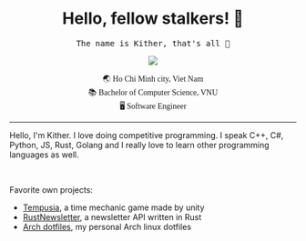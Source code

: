 

<h1 align="center">Hello, fellow stalkers! 🌺</h1>
<p align='center'>
  <samp>
    The name is Kither, that's all 🚀
  </samp>
</p>
<p align="center">
  <img src="https://i.imgur.com/OF3MjHS.gif">
</p>
<p align='center' style='font-family:Comic Sans MS'>
  🌏 Ho Chi Minh city, Viet Nam <br>
  📚 Bachelor of Computer Science, VNU <br>
  🖥 Software Engineer <br>
</p>
<hr>
<p>
Hello, I'm Kither. I love doing competitive programming. I speak C++, C#, Python, JS, Rust, Golang and I really love to learn other programming languages as well. 
</p>
<br>
<p>
Favorite own projects:
  
- [Tempusia](https://store.steampowered.com/app/2054730/Tempusia/), a time mechanic game made by unity
- [RustNewsletter](https://github.com/Kither12/Rust-Email-Newsletter/), a newsletter API written in Rust
- [Arch dotfiles](https://github.com/Kither12/dotfiles), my personal Arch linux dotfiles
</p>
